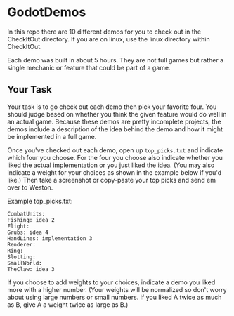 # GodotDemos

In this repo there are 10 different demos for you to check out in the 
CheckItOut directory. If you are on linux, use the linux directory within 
CheckItOut.

Each demo was built in about 5 hours. They are not full games but rather a 
single mechanic or feature that could be part of a game.

## Your Task
Your task is to go check out each demo then pick your favorite four. You should 
judge based on whether you think the given feature would do well in an actual 
game. Because these demos are pretty incomplete projects, the demos include a 
description of the idea behind the demo and how it might be implemented in a 
full game.

Once you've checked out each demo, open up `top_picks.txt` and indicate which 
four you choose. For the four you choose also indicate whether you liked the 
actual implementation or you just liked the idea. (You may also indicate a 
weight for your choices as shown in the example below if you'd like.) Then take 
a screenshot or copy-paste your top picks and send em over to Weston.


Example top_picks.txt:

```
CombatUnits: 
Fishing: idea 2
Flight: 
Grubs: idea 4
HandLines: implementation 3
Renderer: 
Ring: 
Slotting: 
SmallWorld:
TheClaw: idea 3
```

If you choose to add weights to your choices, indicate a demo you liked more 
with a higher number. (Your weights will be normalized so don't worry about 
using large numbers or small numbers. If you liked A twice as much as B, give 
A a weight twice as large as B.)
